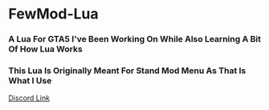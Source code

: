 # FewMod-Lua
### A Lua For GTA5 I've Been Working On While Also Learning A Bit Of How Lua Works
### This Lua Is Originally Meant For Stand Mod Menu As That Is What I Use

[Discord Link](https://discord.gg/EN4RrZR)
